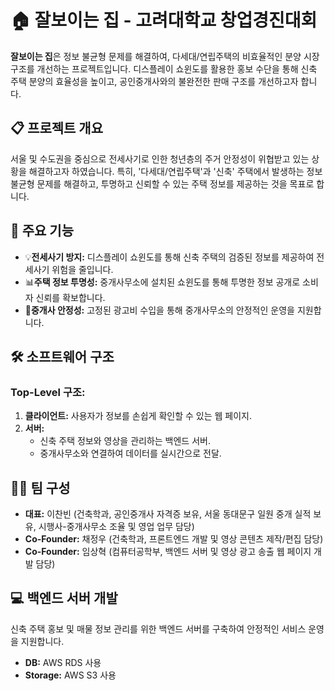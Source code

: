 <h1>🏠 잘보이는 집 - 고려대학교 창업경진대회</h1>

<p><strong>잘보이는 집</strong>은 정보 불균형 문제를 해결하여, 다세대/연립주택의 비효율적인 분양 시장 구조를 개선하는 프로젝트입니다. 디스플레이 쇼윈도를 활용한 홍보 수단을 통해 신축 주택 분양의 효율성을 높이고, 공인중개사와의 불완전한 판매 구조를 개선하고자 합니다.</p>

<h2>📋 프로젝트 개요</h2>
<p>서울 및 수도권을 중심으로 전세사기로 인한 청년층의 주거 안정성이 위협받고 있는 상황을 해결하고자 하였습니다. 특히, '다세대/연립주택'과 '신축' 주택에서 발생하는 정보 불균형 문제를 해결하고, 투명하고 신뢰할 수 있는 주택 정보를 제공하는 것을 목표로 합니다.</p>

<h2>🚀 주요 기능</h2>
<ul>
  <li><span class="emoji">💡</span><strong>전세사기 방지:</strong> 디스플레이 쇼윈도를 통해 신축 주택의 검증된 정보를 제공하여 전세사기 위험을 줄입니다.</li>
  <li><span class="emoji">📊</span><strong>주택 정보 투명성:</strong> 중개사무소에 설치된 쇼윈도를 통해 투명한 정보 공개로 소비자 신뢰를 확보합니다.</li>
  <li><span class="emoji">🔔</span><strong>중개사 안정성:</strong> 고정된 광고비 수입을 통해 중개사무소의 안정적인 운영을 지원합니다.</li>
</ul>

<h2>🛠 소프트웨어 구조</h2>

<h3>Top-Level 구조:</h3>
<ol>
  <li><strong>클라이언트:</strong> 사용자가 정보를 손쉽게 확인할 수 있는 웹 페이지.</li>
  <li><strong>서버:</strong> 
    <ul>
      <li>신축 주택 정보와 영상을 관리하는 백엔드 서버.</li>
      <li>중개사무소와 연결하여 데이터를 실시간으로 전달.</li>
    </ul>
  </li>
</ol>

<h2>👨‍💻 팀 구성</h2>
<ul>
  <li><strong>대표:</strong> 이찬빈 (건축학과, 공인중개사 자격증 보유, 서울 동대문구 일원 중개 실적 보유, 시행사-중개사무소 조율 및 영업 업무 담당)</li>
  <li><strong>Co-Founder:</strong> 채정우 (건축학과, 프론트엔드 개발 및 영상 콘텐츠 제작/편집 담당)</li>
  <li><strong>Co-Founder:</strong> 임상혁 (컴퓨터공학부, 백엔드 서버 및 영상 광고 송출 웹 페이지 개발 담당)</li>
</ul>

<h2>💻 백엔드 서버 개발</h2>
<p>신축 주택 홍보 및 매물 정보 관리를 위한 백엔드 서버를 구축하여 안정적인 서비스 운영을 지원합니다.</p>
<ul>
  <li><strong>DB:</strong> AWS RDS 사용</li>
  <li><strong>Storage:</strong> AWS S3 사용</li>
</ul>
